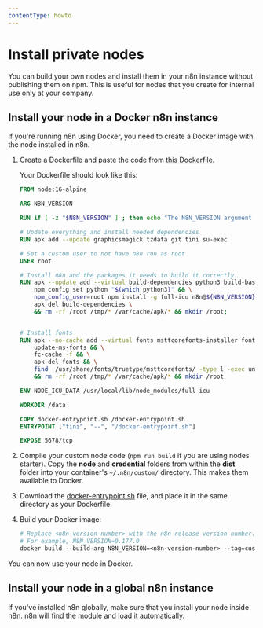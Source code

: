 ```yaml
---
contentType: howto
---
```


# Install private nodes

You can build your own nodes and install them in your n8n instance without publishing them on npm. This is useful for nodes that you create for internal use only at your company.

## Install your node in a Docker n8n instance

If you're running n8n using Docker, you need to create a Docker image with the node installed in n8n. 

1. Create a Dockerfile and paste the code from [this Dockerfile](https://github.com/n8n-io/n8n/blob/master/docker/images/n8n/Dockerfile).

	Your Dockerfile should look like this:

	```Dockerfile
	FROM node:16-alpine

	ARG N8N_VERSION

	RUN if [ -z "$N8N_VERSION" ] ; then echo "The N8N_VERSION argument is missing!" ; exit 1; fi

	# Update everything and install needed dependencies
	RUN apk add --update graphicsmagick tzdata git tini su-exec

	# Set a custom user to not have n8n run as root
	USER root

	# Install n8n and the packages it needs to build it correctly.
	RUN apk --update add --virtual build-dependencies python3 build-base ca-certificates && \
		npm config set python "$(which python3)" && \
		npm_config_user=root npm install -g full-icu n8n@${N8N_VERSION} && \
		apk del build-dependencies \
		&& rm -rf /root /tmp/* /var/cache/apk/* && mkdir /root;


	# Install fonts
	RUN apk --no-cache add --virtual fonts msttcorefonts-installer fontconfig && \
		update-ms-fonts && \
		fc-cache -f && \
		apk del fonts && \
		find  /usr/share/fonts/truetype/msttcorefonts/ -type l -exec unlink {} \; \
		&& rm -rf /root /tmp/* /var/cache/apk/* && mkdir /root

	ENV NODE_ICU_DATA /usr/local/lib/node_modules/full-icu

	WORKDIR /data

	COPY docker-entrypoint.sh /docker-entrypoint.sh
	ENTRYPOINT ["tini", "--", "/docker-entrypoint.sh"]

	EXPOSE 5678/tcp
	```

2. Compile your custom node code (`npm run build` if you are using nodes starter). Copy the **node** and **credential** folders from within the **dist** folder into your container's `~/.n8n/custom/` directory. This makes them available to Docker.

3. Download the [docker-entrypoint.sh](https://github.com/n8n-io/n8n/blob/master/docker/images/n8n/docker-entrypoint.sh) file, and place it in the same directory as your Dockerfile.

4. Build your Docker image:

	```Dockerfile
	# Replace <n8n-version-number> with the n8n release version number. 
	# For example, N8N_VERSION=0.177.0
	docker build --build-arg N8N_VERSION=<n8n-version-number> --tag=customizedn8n .
	```

You can now use your node in Docker.

## Install your node in a global n8n instance

If you've installed n8n globally, make sure that you install your node inside n8n. n8n will find the module and load it automatically.
